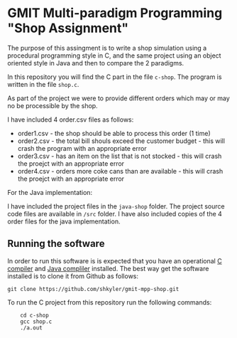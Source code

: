 # GMIT Multi-paradigm Programming "Shop Assignment"
The purpose of this assingment is to write a shop simulation using a procedural programming style in C, and the same project using an object oriented style in Java and then to compare the 2 paradigms.

In this repository you will find the C part in the file `c-shop`. The program is written in the file `shop.c`. 

As part of the project we were to provide different orders which may or may no be processible by the shop.

I have included 4 order.csv files as follows:
* order1.csv - the shop should be able to process this order (1 time)
* order2.csv - the total bill shouls exceed the customer budget - this will crash the program with an appropriate error
* order3.csv - has an item on the list that is not stocked - this will crash the proejct with an appropriate error
* order4.csv - orders more coke cans than are available - this will crash the proejct with an appropriate error

For the Java implementation:

I have included the project files in the `java-shop` folder. The project source code files are available in `/src` folder. I have also included copies of the 4 order files for the java implementation.

## Running the software

In order to run this software is is expected that you have an operational <a href="https://gcc.gnu.org/">C compiler</a> and <a href="https://www.oracle.com/technetwork/java/javase/downloads/jdk8-downloads-2133151.html">Java compliler</a> installed. The best way get the software installed is to clone it from Github as follows:

`git clone https://github.com/shkyler/gmit-mpp-shop.git`

To run the C project from this repository run the following commands:
``` 
    cd c-shop
    gcc shop.c
    ./a.out
```


